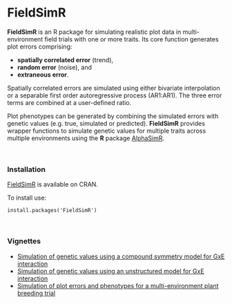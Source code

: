 # FieldSimR #

**FieldSimR** is an R package for simulating realistic plot data in multi-environment field trials with one or more traits. Its core function generates plot errors comprising:

- **spatially correlated error** (trend),
- **random error** (noise), and 
- **extraneous error**. 

Spatially correlated errors are simulated using either bivariate interpolation or a separable first order autoregressive process (AR1:AR1). The three error terms are combined at a user-defined ratio. 

Plot phenotypes can be generated by combining the simulated errors with genetic values (e.g. true, simulated or predicted). **FieldSimR** provides wrapper functions to simulate genetic values for multiple traits across multiple environments using the **R** package [AlphaSimR](https://CRAN.R-project.org/package=AlphaSimR).

<br/>

### Installation ###

[FieldSimR](https://cran.r-project.org/package=FieldSimR) is available on CRAN.

To install use:

    install.packages('FieldSimR')

<br/>

### Vignettes ###

- [Simulation of genetic values using a compound symmetry model for GxE interaction](https://crwerner.github.io/fieldsimr/articles/compound_symmetry_GxE_demo.html)
- [Simulation of genetic values using an unstructured model for GxE interaction](https://crwerner.github.io/fieldsimr/articles/unstructured_GxE_demo.html)
- [Simulation of plot errors and phenotypes for a multi-environment plant breeding trial](https://crwerner.github.io/fieldsimr/articles/spatial_error_demo.html)


